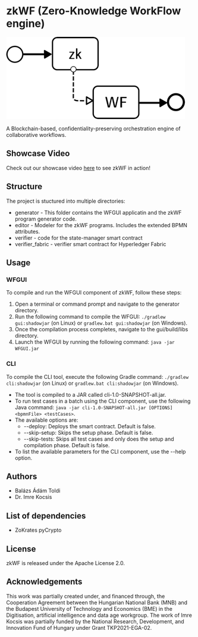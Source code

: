 # zkWF (Zero-Knowledge WorkFlow engine)
![zkWF Logo](zkWf_logo.png)


A Blockchain-based, confidentiality-preserving orchestration engine of collaborative workflows.

## Showcase Video

Check out our showcase video [here](https://www.youtube.com/watch?v=ER7GOUJayPc) to see zkWF in action!


## Structure
The project is stuctured into multiple directories:

- generator - This folder contains the WFGUI applicatin and the zkWF program generator code.
- editor - Modeler for the zkWF programs. Includes the extended BPMN attributes.
- verifier - code for the state-manager smart contract
- verifier_fabric - verifier smart contract for Hyperledger Fabric

## Usage
### WFGUI
To compile and run the WFGUI component of zkWF, follow these steps:

1. Open a terminal or command prompt and navigate to the generator directory.
2. Run the following command to compile the WFGUI: `./gradlew gui:shadowjar` (on Linux) or `gradlew.bat gui:shadowjar` (on Windows).
3. Once the compilation process completes, navigate to the gui/build/libs directory.
4. Launch the WFGUI by running the following command: `java -jar WFGUI.jar`

### CLI
To compile the CLI tool, execute the following Gradle command: `./gradlew cli:shadowjar` (on Linux) or `gradlew.bat cli:shadowjar` (on Windows).

- The tool is compiled to a JAR called cli-1.0-SNAPSHOT-all.jar.
- To run test cases in a batch using the CLI component, use the following Java command: `java -jar cli-1.0-SNAPSHOT-all.jar [OPTIONS] <bpmnFile> <testCases>`.
- The available options are:
  - --deploy: Deploys the smart contract. Default is false.
  - --skip-setup: Skips the setup phase. Default is false.
  - --skip-tests: Skips all test cases and only does the setup and compilation phase. Default is false.
- To list the available parameters for the CLI component, use the --help option.

## Authors
- Balázs Ádám Toldi
- Dr. Imre Kocsis

## List of dependencies  

- ZoKrates pyCrypto

## License

zkWF is released under the Apache License 2.0.


## Acknowledgements
This work was partially created under, and financed through, the Cooperation Agreement between the Hungarian National Bank (MNB) and the Budapest University of Technology and Economics (BME) in the Digitisation, artificial intelligence and data age workgroup. The work of Imre Kocsis was partially funded by the National Research, Development, and Innovation Fund of Hungary under Grant TKP2021-EGA-02.
